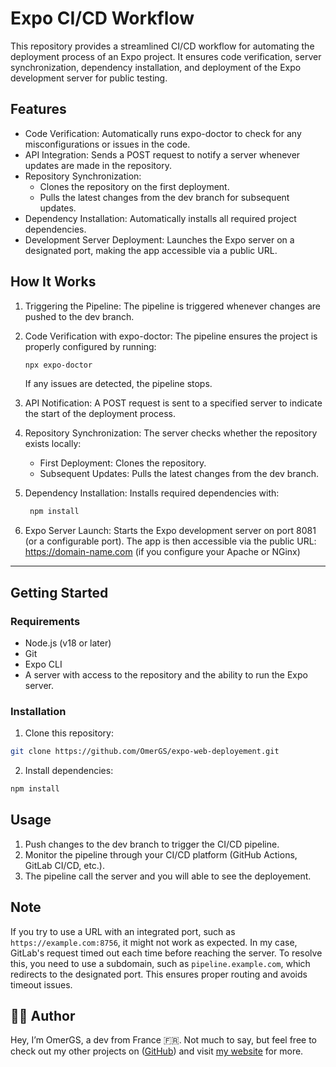# Expo CI/CD Workflow

This repository provides a streamlined CI/CD workflow for automating the deployment process of an Expo project. It ensures code verification, server synchronization, dependency installation, and deployment of the Expo development server for public testing.

## Features

- Code Verification: Automatically runs expo-doctor to check for any misconfigurations or issues in the code.
- API Integration: Sends a POST request to notify a server whenever updates are made in the repository.
- Repository Synchronization:
  - Clones the repository on the first deployment.
  - Pulls the latest changes from the dev branch for subsequent updates.
- Dependency Installation: Automatically installs all required project dependencies.
- Development Server Deployment: Launches the Expo server on a designated port, making the app accessible via a public URL.

## How It Works
1. Triggering the Pipeline: The pipeline is triggered whenever changes are pushed to the dev branch.
2. Code Verification with expo-doctor: The pipeline ensures the project is properly configured by running:
    ```bash
    npx expo-doctor
    ```
    If any issues are detected, the pipeline stops.

3. API Notification: A POST request is sent to a specified server to indicate the start of the deployment process.
4. Repository Synchronization: The server checks whether the repository exists locally:
    - First Deployment: Clones the repository.
    - Subsequent Updates: Pulls the latest changes from the dev branch.
5. Dependency Installation: Installs required dependencies with:
   ```bash
    npm install
    ```
6. Expo Server Launch: Starts the Expo development server on port 8081 (or a configurable port).
    The app is then accessible via the public URL: https://domain-name.com (if you configure your Apache or NGinx)

<hr>

## Getting Started
### Requirements
- Node.js (v18 or later)
- Git
- Expo CLI
- A server with access to the repository and the ability to run the Expo server.

### Installation
1. Clone this repository:
  ```bash
  git clone https://github.com/OmerGS/expo-web-deployement.git
  ```
2. Install dependencies:
  ```bash
  npm install
  ```

## Usage
1. Push changes to the dev branch to trigger the CI/CD pipeline.
2. Monitor the pipeline through your CI/CD platform (GitHub Actions, GitLab CI/CD, etc.).
3. The pipeline call the server and you will able to see the deployement.

## Note 
If you try to use a URL with an integrated port, such as `https://example.com:8756`, it might not work as expected. In my case, GitLab's request timed out each time before reaching the server. To resolve this, you need to use a subdomain, such as `pipeline.example.com`, which redirects to the designated port. This ensures proper routing and avoids timeout issues.

## 🧑‍💻 Author
Hey, I’m OmerGS, a dev from France 🇫🇷. 
Not much to say, but feel free to check out my other projects on ([GitHub](https://github.com/OmerGS?tab=repositories)) and visit [my website](https://omergs.com) for more.

   

